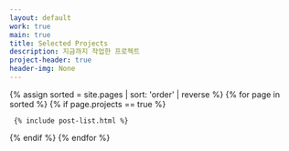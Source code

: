 ```yaml
---
layout: default
work: true
main: true
title: Selected Projects
description: 지금까지 작업한 프로젝트
project-header: true
header-img: None
---
```

<div class="catalogue">
{% assign sorted = site.pages | sort: 'order' | reverse %}
{% for page in sorted %}
{% if page.projects == true %}

     {% include post-list.html %}

{% endif %}
{% endfor %}
</div>